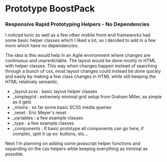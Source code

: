 # Prototype BoostPack
### Responsive Rapid Prototyping Helpers - No Dependencies

I noticed Ionic as well as a few other mobile front-end frameworks 
had some basic helper classes which I liked a lot, so I decided to add 
in a few more which have no dependencies.

The idea is this would help in an Agile environment where
changes are continuous and unpredictable. The layout would be done 
mostly in HTML with helper classes. This way when changes happen
instead of searching through a bunch of css, most layout changes
could instead be done quickly and easily by making a few class changes in HTML while still keeping the HTML relatively semantic.

* _layout.scss : basic layout helper classes
* _simplegrid : extremely minimal grid setup from Graham Miller, as simple as it gets
* _mixins : so far some basic SCSS media queries
* _reset : Eric Meyer's reset
* _variables : a few example classes
* _type : a few example classes
* _components : if basic prototype all components can go here, if complex, split it up ex: buttons, etc...

Next I'm planning on adding some javascript helper functions and expanding on the css helpers while keeping 
everything as minimal as possible.
